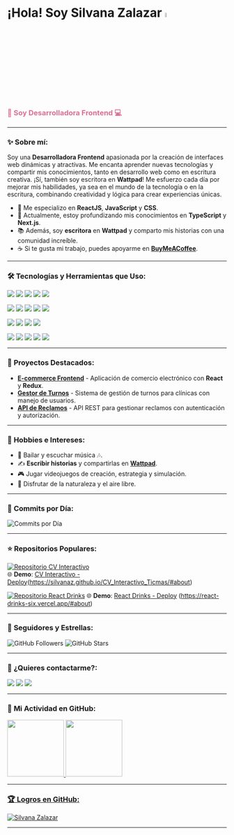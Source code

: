 # ¡Hola! Soy **Silvana Zalazar** <img src="https://media.giphy.com/media/hvRJCLFzcasrR4ia7z/giphy.gif" width="5%" alt="Hola!">

<h3 align="left" style="color:#DB7093">🌸 Soy Desarrolladora Frontend 💻</h3>

---

### ✨ **Sobre mí**:

Soy una **Desarrolladora Frontend** apasionada por la creación de interfaces web dinámicas y atractivas. Me encanta aprender nuevas tecnologías y compartir mis conocimientos, tanto en desarrollo web como en escritura creativa. ¡Sí, también soy escritora en **Wattpad**! Me esfuerzo cada día por mejorar mis habilidades, ya sea en el mundo de la tecnología o en la escritura, combinando creatividad y lógica para crear experiencias únicas.

- 💖 Me especializo en **ReactJS**, **JavaScript** y **CSS**.
- 🌱 Actualmente, estoy profundizando mis conocimientos en **TypeScript** y **Next.js**.
- 📚 Además, soy **escritora** en **Wattpad** y comparto mis historias con una comunidad increíble.
- ☕ Si te gusta mi trabajo, puedes apoyarme en **[BuyMeACoffee](https://buymeacoffee.com/orangelove)**.

---

### 🛠️ **Tecnologías y Herramientas que Uso**:

<p align="left">
  <img src="https://img.shields.io/badge/Linux-DB7093?style=for-the-badge&logo=linux&logoColor=black" />
  <img src="https://img.shields.io/badge/Ubuntu-E95420?style=for-the-badge&logo=ubuntu&logoColor=white" />
  <img src="https://img.shields.io/badge/Node.js-43853D?style=for-the-badge&logo=node.js&logoColor=white" />
  <img src="https://img.shields.io/badge/Express.js-000000?style=for-the-badge&logo=express&logoColor=white" />
  <img src="https://img.shields.io/badge/MySQL-5F9EA0?style=for-the-badge&logo=mysql&logoColor=white" />
</p>

<p align="left">
  <img src="https://img.shields.io/badge/GitHub-800080?style=for-the-badge&logo=github&logoColor=white" />
  <img src="https://img.shields.io/badge/bootstrap-FF1493?style=for-the-badge&logo=bootstrap&logoColor=white" />
  <img src="https://img.shields.io/badge/HTML-CC0000?style=for-the-badge&logo=html5&logoColor=white" />
  <img src="https://img.shields.io/badge/CSS-blue?style=for-the-badge&logo=CSS3&logoColor=white" />
  <img src="https://img.shields.io/badge/-Postman-FF4500?style=for-the-badge&logo=postman&logoColor=white" />
</p>

<p align="left">
  <img src="https://img.shields.io/badge/SCRUM-lawngreen?style=for-the-badge&logo=SCRUM&logoColor=white" />
  <img src="https://img.shields.io/badge/Redux-593D88?style=for-the-badge&logo=redux&logoColor=white" />
  <img src="https://img.shields.io/badge/Javascript-yellow?style=for-the-badge&logo=javascript&logoColor=white" />
  <img src="https://img.shields.io/badge/sequelize-00CCAA?style=for-the-badge&logo=sequelize&logoColor=white" />
</p>

<p align="left">
  <img src="https://img.shields.io/badge/-VITE-494661?style=for-the-badge&logo=vite&logoColor=white" />
  <img src="https://img.shields.io/badge/REACT-black?style=for-the-badge&logo=REACT&logoColor=00CED1" />
  <img src="https://img.shields.io/badge/Material-ui-0081CB?style=for-the-badge&logo=material-ui&logoColor=white" />
  <img src="https://img.shields.io/badge/SASS-E91E63?style=for-the-badge&logo=SASS&logoColor=white" />
  <img src="https://img.shields.io/badge/styled--components-DB7093?style=for-the-badge&logo=styled-components&logoColor=white" />
</p>

---

### 🌟 **Proyectos Destacados**:

- [**E-commerce Frontend**](https://github.com/silvanaZ/ecommerce-frontend) - Aplicación de comercio electrónico con **React** y **Redux**.
- [**Gestor de Turnos**](https://github.com/silvanaZ/gestor-turnos) - Sistema de gestión de turnos para clínicas con manejo de usuarios.
- [**API de Reclamos**](https://github.com/silvanaZ/api-reclamos) - API REST para gestionar reclamos con autenticación y autorización.

---

### 🎨 **Hobbies e Intereses**:

- 💃 Bailar y escuchar música 🎶.
- ✍️ **Escribir historias** y compartirlas en **[Wattpad](https://www.wattpad.com/user/orangeloveii)**.
- 🎮 Jugar videojuegos de creación, estrategia y simulación.
- 🌸 Disfrutar de la naturaleza y el aire libre.

---

### 📅 **Commits por Día**:

![Commits por Día](https://github-readme-streak-stats.herokuapp.com/?user=silvanaZ&theme=jolly)

---

### ⭐ **Repositorios Populares**:

[![Repositorio CV Interactivo](https://github-readme-stats.vercel.app/api/pin/?username=silvanaZ&repo=CV_Interactivo_Ticmas&theme=synthwave)](https://github.com/silvanaZ/CV_Interactivo_Ticmas)  
🌐 **Demo**: [CV Interactivo - Deploy](https://silvanaz.github.io/CV_Interactivo_Ticmas/)(https://silvanaz.github.io/CV_Interactivo_Ticmas/#about)

[![Repositorio React Drinks](https://github-readme-stats.vercel.app/api/pin/?username=silvanaZ&repo=react-drinks&theme=synthwave)](https://github.com/SilvanaZ/react-drinks)
🌐 **Demo**: [React Drinks - Deploy](https://silvanaz.github.io/CV_Interactivo_Ticmas/) (https://react-drinks-six.vercel.app/#about)

---

### 🌟 **Seguidores y Estrellas**:

![GitHub Followers](https://img.shields.io/github/followers/silvanaZ?style=social)
![GitHub Stars](https://img.shields.io/github/stars/silvanaZ?style=social)

---

### 💌 **¿Quieres contactarme?**:

<p align="left">
<a href="mailto:silvana.zalazar.dev@gmail.com" target="_blank"><img src="https://img.shields.io/badge/Gmail-D14836?style=for-the-badge&logo=gmail&logoColor=white"></a>
<a href="https://www.linkedin.com/in/silvana-rocio-zalazar-8b107221b/" target="_blank"><img src="https://img.shields.io/badge/LinkedIn-0077B5?style=for-the-badge&logo=linkedin&logoColor=white"></a>
 <a href="https://portfolio-sz.netlify.app" target="_blank" /><img src="https://img.shields.io/badge/Portfolio-pink?style=for-the-badge&logo=REACT&logoColor=purple"></a>
</p>

---

### 🌈 **Mi Actividad en GitHub**:

<div>
<a href="https://github.com/silvanaZ">
  <img height="130em" src="https://github-readme-stats.vercel.app/api?username=silvanaZ&show_icons=true&theme=synthwave"/>
  <img height="130em" src="https://github-readme-stats.vercel.app/api/top-langs/?username=silvanaZ&layout=compact&langs_count=7&theme=radical"/>
</div>

---

### 🏆 **Logros en GitHub**:

![Silvana Zalazar](https://github-profile-trophy.vercel.app/?username=silvanaZ&theme=darkhub&no-frame=true&no-bg=false&margin-w=4) 

---
